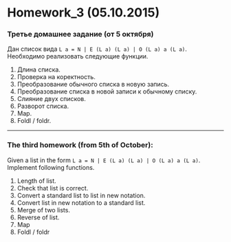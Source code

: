 ﻿Homework_3 (05.10.2015)
=======================

### Третье домашнее задание (от 5 октября)

Дан список вида `L a = N | E (L a) (L a) | O (L a) a (L a)`. Необходимо реализовать следующие функции.

1. Длина списка.
2. Проверка на коректность.
3. Преобразование обычного списка в новую запись.
4. Преобразование списка в новой записи к обычному списку.
5. Слияние двух списков.
6. Разворот списка.
7. Map.
8. Foldl / foldr.

______________________________

### The third homework (from 5th of October):

Given a list in the form `L a = N | E (L a) (L a) | O (L a) a (L a)`. Implement following functions.

1. Length of list.
2. Check that list is correct.
3. Convert a standard list to list in new notation.
4. Convert list in new notation to a standard list.
5. Merge of two lists.
6. Reverse of list.
7. Map
8. Foldl / foldr